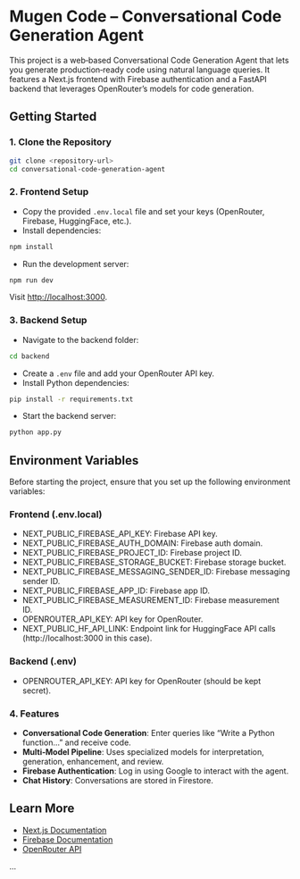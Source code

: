 # Mugen Code – Conversational Code Generation Agent

This project is a web‑based Conversational Code Generation Agent that lets you generate production‑ready code using natural language queries. It features a Next.js frontend with Firebase authentication and a FastAPI backend that leverages OpenRouter’s models for code generation.

## Getting Started

### 1. Clone the Repository
```bash
git clone <repository-url>
cd conversational-code-generation-agent
```

### 2. Frontend Setup
- Copy the provided `.env.local` file and set your keys (OpenRouter, Firebase, HuggingFace, etc.).
- Install dependencies:
```bash
npm install
```
- Run the development server:
```bash
npm run dev
```
Visit [http://localhost:3000](http://localhost:3000).

### 3. Backend Setup
- Navigate to the backend folder:
```bash
cd backend
```
- Create a `.env` file and add your OpenRouter API key.
- Install Python dependencies:
```bash
pip install -r requirements.txt
```
- Start the backend server:
```bash
python app.py
```

## Environment Variables

Before starting the project, ensure that you set up the following environment variables:

### Frontend (.env.local)
- NEXT_PUBLIC_FIREBASE_API_KEY: Firebase API key.
- NEXT_PUBLIC_FIREBASE_AUTH_DOMAIN: Firebase auth domain.
- NEXT_PUBLIC_FIREBASE_PROJECT_ID: Firebase project ID.
- NEXT_PUBLIC_FIREBASE_STORAGE_BUCKET: Firebase storage bucket.
- NEXT_PUBLIC_FIREBASE_MESSAGING_SENDER_ID: Firebase messaging sender ID.
- NEXT_PUBLIC_FIREBASE_APP_ID: Firebase app ID.
- NEXT_PUBLIC_FIREBASE_MEASUREMENT_ID: Firebase measurement ID.
- OPENROUTER_API_KEY: API key for OpenRouter.
- NEXT_PUBLIC_HF_API_LINK: Endpoint link for HuggingFace API calls (http://localhost:3000 in this case).

### Backend (.env)
- OPENROUTER_API_KEY: API key for OpenRouter (should be kept secret).

### 4. Features
- **Conversational Code Generation**: Enter queries like “Write a Python function…” and receive code.
- **Multi‑Model Pipeline**: Uses specialized models for interpretation, generation, enhancement, and review.
- **Firebase Authentication**: Log in using Google to interact with the agent.
- **Chat History**: Conversations are stored in Firestore.

## Learn More
- [Next.js Documentation](https://nextjs.org/docs)
- [Firebase Documentation](https://firebase.google.com/docs)
- [OpenRouter API](https://openrouter.ai)

...